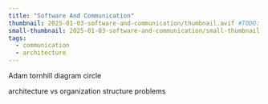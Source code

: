 ```yaml
---
title: "Software And Communication"
thumbnail: 2025-01-03-software-and-communication/thumbnail.avif #TODO: make it dynamic type
small-thumbnail: 2025-01-03-software-and-communication/small-thumbnail.avif #TODO: make it dynamic type
tags: 
  - communication
  - architecture
---
```


Adam tornhill diagram circle

architecture vs organization structure problems